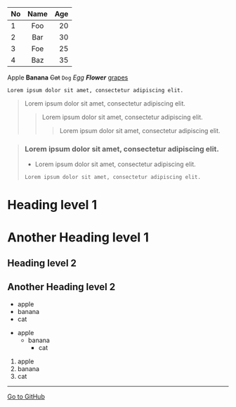 | No | Name | Age |
|---|:---:|---:|
| 1 | Foo | 20 |
| 2 | Bar | 30 |
| 3 | Foe | 25 |
| 4 | Baz | 35 |

Apple **Banana** ~~Cat~~ `Dog` *Egg* **_Flower_** <u>grapes</u>

```
Lorem ipsum dolor sit amet, consectetur adipiscing elit.
```

> Lorem ipsum dolor sit amet, consectetur adipiscing elit.
> > Lorem ipsum dolor sit amet, consectetur adipiscing elit.
> > > Lorem ipsum dolor sit amet, consectetur adipiscing elit.

> ### Lorem ipsum dolor sit amet, consectetur adipiscing elit.
> * Lorem ipsum dolor sit amet, consectetur adipiscing elit.
> ```
> Lorem ipsum dolor sit amet, consectetur adipiscing elit.
> ```

# Heading level 1

Another Heading level 1
=====

## Heading level 2

Another Heading level 2
-----

- apple
- banana
- cat

* apple
  - banana
    + cat

1. apple
2. banana
3. cat

---

[Go to GitHub](https://github.com "Go to GitHub")
